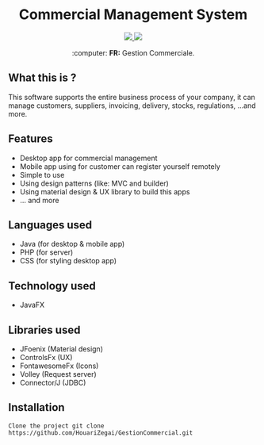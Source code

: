 <h1 align="center">Commercial Management System</h1>
<p align="center">
  <a href="https://www.java.com">
    <img src="https://img.shields.io/badge/Java-8-red.svg">
  </a>
  <a href="https://raw.githubusercontent.com/HouariZegai/SpyGen/master/LICENSE">
    <img src="https://img.shields.io/badge/License-Apache%202.0-blue.svg">
  </a>
</p>


<p align="center">
  :computer: <b>FR:</b> Gestion Commerciale.
</p>

## What this is ?
This software supports the entire business process of your company, it can manage customers, suppliers, invoicing, delivery, stocks, regulations, ...and more.

## Features
* Desktop app for commercial management
* Mobile app using for customer can register yourself remotely
* Simple to use
* Using design patterns (like: MVC and builder)
* Using material design & UX library to build this apps
* ... and more

## Languages used
* Java (for desktop & mobile app)
* PHP (for server)
* CSS (for styling desktop app)

## Technology used
* JavaFX

## Libraries used
* JFoenix (Material design)
* ControlsFx (UX)
* FontawesomeFx (Icons)
* Volley (Request server)
* Connector/J (JDBC)

## Installation

    Clone the project git clone https://github.com/HouariZegai/GestionCommercial.git

